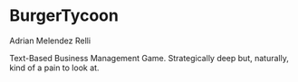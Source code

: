 # BurgerTycoon
Adrian Melendez Relli

Text-Based Business Management Game. Strategically deep but, naturally, kind of a pain to look at.
